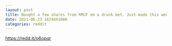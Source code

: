 ```yaml
--- 
layout: post 
title: Bought a few shares from RMCF on a drunk bet. Just made this weeks beer money. 
date: 2021-06-23 1624491086 
categories: reddit 
--- 
```

https://redd.it/o6opqr